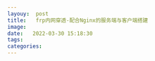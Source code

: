 ```yaml
---
layouy:  post
title:   frp内网穿透-配合Nginx的服务端与客户端搭建
image:
date:   2022-03-30 15:18:30
tags: 	
categories: 
---
```


